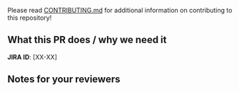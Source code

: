 <!--
  !!!! README !!!! Please fill this out.

  Please follow conventional commit naming conventions:

  https://www.conventionalcommits.org/en/v1.0.0/#summary
-->

Please read [CONTRIBUTING.md](CONTRIBUTING.md) for additional information on contributing to this repository!

<!-- A short description of what your PR does and what it solves. -->
## What this PR does / why we need it


<!-- <<Stencil::Block(jiraPrefix)>> -->
**JIRA ID**: [XX-XX]
<!-- <</Stencil::Block>> -->

<!-- Notes that may be helpful for anyone reviewing this PR -->
## Notes for your reviewers

<!-- <<Stencil::Block(custom)>> -->

<!-- <</Stencil::Block>> -->

